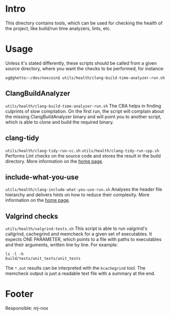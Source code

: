# Intro

This directory contains tools, which can be used for checking the health of the project, like build/run time analyzers, lints, etc.

# Usage

Unless it's stated differently, these scripts should be called from a given source directory, where you want the checks to be performed, for instance:

`og@ghetto:~/dev/noxcoin$ utils/health/clang-build-time-analyzer-run.sh`

## ClangBuildAnalyzer

`utils/health/clang-build-time-analyzer-run.sh`
The CBA helps in finding culprints of slow compilation.
On the first run, the script will complain about the missing ClangBuildAnalyzer binary and will point you to another script, which is able to clone and build the required binary.

## clang-tidy

`utils/health/clang-tidy-run-cc.sh`
`utils/health/clang-tidy-run-cpp.sh`
Performs Lint checks on the source code and stores the result in the build directory. More information on the [home page](https://clang.llvm.org/extra/clang-tidy/).

## include-what-you-use

`utils/health/clang-include-what-you-use-run.sh`
Analyses the header file hierarchy and delivers hints on how to reduce their complexity. More information on the [home page](https://include-what-you-use.org/).


## Valgrind checks

`utils/health/valgrind-tests.sh`
This script is able to run valgrind's callgrind, cachegrind and memcheck for a given set of executables.
It expects ONE PARAMETER, which points to a file with paths to executables and their arguments, written line by line. For example:

```
ls -l -h
build/tests/unit_tests/unit_tests
```

The `*.out` results can be interpreted with the `kcachegrind` tool. 
The memcheck output is just a readable text file with a summary at the end.

# Footer

Responsible: mj-nox

